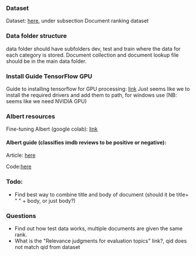 ### Dataset

Dataset: [here](https://microsoft.github.io/msmarco/TREC-Deep-Learning-2019), under subsection Document ranking dataset

### Data folder structure

data folder should have subfolders dev, test and train where the data for each category is stored. Document collection and document lookup file should be in the main data folder.

### Install Guide TensorFlow GPU
Guide to installing tensorflow for GPU processing: [link](https://www.tensorflow.org/install/gpu)
Just seems like we to install the required drivers and add them to path, for windows use (NB: seems like we need NVIDIA GPU)

### Albert resources

Fine-tuning Albert (google colab): [link](https://colab.research.google.com/github/NadirEM/nlp-notebooks/blob/master/Fine_tune_ALBERT_sentence_pair_classification.ipynb)

#### Albert guide (classifies imdb reviews to be positive or negative):

Article: [here](https://analyticsindiamag.com/complete-guide-to-albert-a-lite-bertwith-python-code/)

Code:[here](https://colab.research.google.com/drive/1PQ-tpKUHoxNSR-gmPJpYxpiH8JZNuMjg?usp=sharing)

### Todo:
- Find best way to combine title and body of document (should it be title+ " " + body, or just body?)

### Questions
- Find out how test data works, multiple documents are given the same rank.
- What is the "Relevance judgments for evaluation topics" link?, qid does not match qid from dataset
